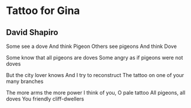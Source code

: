 # Tattoo for Gina
## David Shapiro
Some see a dove
And think Pigeon
Others see pigeons
And think Dove

Some know that all pigeons are doves
Some angry as if pigeons were not doves

But the city lover knows
And I try to reconstruct
The tattoo on one of your many branches

The more arms the more power
I think of you, O pale tattoo
All pigeons, all doves
You friendly cliff-dwellers